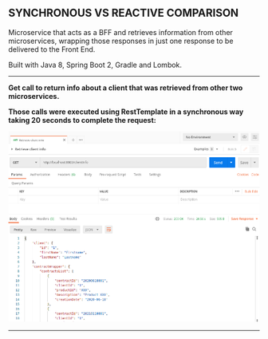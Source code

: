 SYNCHRONOUS VS REACTIVE COMPARISON
--------------------------------------------------------------------------------------------

Microservice that acts as a BFF and retrieves information from other microservices,
wrapping those responses in just one response to be delivered to the Front End. 

Built with Java 8, Spring Boot 2, Gradle and Lombok.

--------------------------------------------------------------------------------------------

**Get call to return info about a client that was retrieved from other two microservices.**

**Those calls were executed using RestTemplate in a synchronous way taking 20 seconds to complete the request:**

![Screenshot SynchronousCall](screenshots/synchronous-call.png)


 --------------------------------------------------------------------------------------------